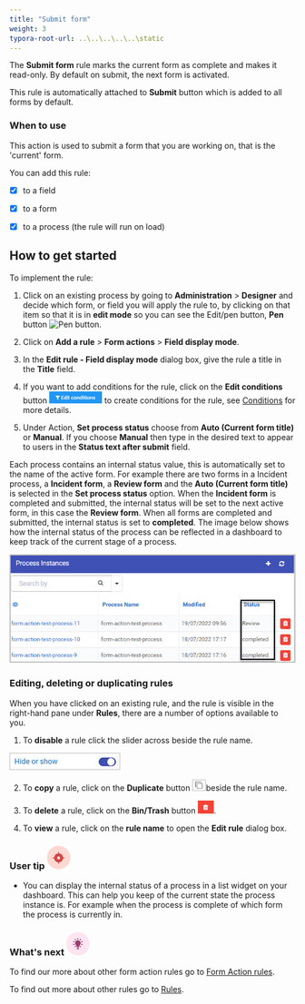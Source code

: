 ```yaml
---
title: "Submit form"
weight: 3
typora-root-url: ..\..\..\..\..\static
---
```


The **Submit form** rule marks the current form as complete and makes it read-only. By default on submit, the next form is activated. 	

 This rule is automatically attached to **Submit** button which is added to all forms by default. 

### When to use

This action is used to submit a form that you are working on, that is the 'current' form. 	

You can add this rule:

- [x] to a field
- [x] to a form
- [x] to a process (the rule will run on load)



## How to get started

To implement the rule:

1. Click on an existing process by going to **Administration** > **Designer** and decide which form, or field you will apply the rule to, by clicking on that item so that it is in **edit mode** so you can see the Edit/pen button, **Pen** button ![Pen button](http://localhost:1313/images/penicon.png).

2. Click on **Add a rule** > **Form actions** > **Field display mode**.
3. In the **Edit rule - Field display mode** dialog box, give the rule a title in the **Title** field.
4. If you want to add conditions for the rule, click on the **Edit conditions** button ![Edit conditions button](/images/editconditions.png) to create conditions for the rule, see [Conditions](http://localhost:1313/docs/platform/rules/general/add-conditions/) for more details.
5. Under Action, **Set process status** choose from **Auto (Current form title)** or **Manual**. If you choose **Manual** then type in the desired text to appear to users in the **Status text after submit** field.

Each process contains an internal status value, this is automatically set to the name of the active form. For example there are two forms in a Incident process, a **Incident form**, a **Review form** and the **Auto (Current form title)** is selected in the **Set process status** option. When the **Incident form** is completed and submitted, the internal status will be set to the next active form, in this case the **Review form**. When all forms are completed and submitted, the internal status is set to **completed**. The image below shows how the internal status of the process can be reflected in a dashboard to keep track of the current stage of a process. 

![Submit form read only](/images/examples-submit-form-status.jpg)

### Editing, deleting or duplicating rules

When you have clicked on an existing rule, and the rule is visible in the right-hand pane under **Rules**, there are a number of options available to you.

1. To **disable** a rule click the slider across beside the rule name. 

![Disable a rule](/images/disable-rule.jpg)

2. To **copy** a rule, click on the **Duplicate** button ![Duplicate button](/images/duplicate-button.jpg)beside the rule name. 

3. To **delete** a rule, click on the **Bin/Trash** button ![Bin/Trash button](/images/bin.png).

4. To **view** a rule, click on the **rule name** to open the **Edit rule** dialog box.

### User tip ![Target icon](/images/05.png) ###

- You can display the internal status of a process in a list widget on your dashboard. This can help you keep of the current state the process instance is. For example when the process is complete of which form the process is currently in.

### What's next ![Idea icon](/images/18.png) 

To find our more about other form action rules go to [Form Action rules](/docs/platform/rules/form-actions/).

To find out more about other rules go to [Rules](/docs/platform/rules/).
